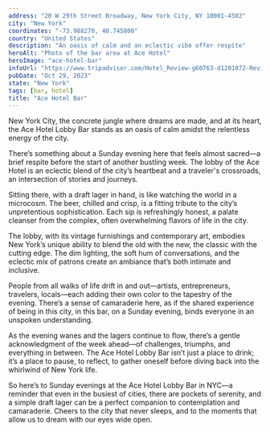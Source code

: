 ```yaml
---
address: "20 W 29th Street Broadway, New York City, NY 10001-4502"
city: "New York"
coordinates: "-73.988270, 40.745800"
country: "United States"
description: "An oasis of calm and an eclectic vibe offer respite"
heroAlt: "Photo of the bar area at Ace Hotel"
heroImage: "ace-hotel-bar"
infoUrl: "https://www.tripadvisor.com/Hotel_Review-g60763-d1201072-Reviews-Ace_Hotel_New_York-New_York_City_New_York.html"
pubDate: "Oct 29, 2023"
state: "New York"
tags: [bar, hotel]
title: "Ace Hotel Bar"
---
```


New York City, the concrete jungle where dreams are made, and at its heart, the Ace Hotel Lobby Bar stands as an oasis of calm amidst the relentless energy of the city.

There’s something about a Sunday evening here that feels almost sacred—a brief respite before the start of another bustling week. The lobby of the Ace Hotel is an eclectic blend of the city’s heartbeat and a traveler's crossroads, an intersection of stories and journeys.

Sitting there, with a draft lager in hand, is like watching the world in a microcosm. The beer, chilled and crisp, is a fitting tribute to the city’s unpretentious sophistication. Each sip is refreshingly honest, a palate cleanser from the complex, often overwhelming flavors of life in the city.

The lobby, with its vintage furnishings and contemporary art, embodies New York’s unique ability to blend the old with the new, the classic with the cutting edge. The dim lighting, the soft hum of conversations, and the eclectic mix of patrons create an ambiance that’s both intimate and inclusive.

People from all walks of life drift in and out—artists, entrepreneurs, travelers, locals—each adding their own color to the tapestry of the evening. There’s a sense of camaraderie here, as if the shared experience of being in this city, in this bar, on a Sunday evening, binds everyone in an unspoken understanding.

As the evening wanes and the lagers continue to flow, there’s a gentle acknowledgment of the week ahead—of challenges, triumphs, and everything in between. The Ace Hotel Lobby Bar isn’t just a place to drink; it’s a place to pause, to reflect, to gather oneself before diving back into the whirlwind of New York life.

So here’s to Sunday evenings at the Ace Hotel Lobby Bar in NYC—a reminder that even in the busiest of cities, there are pockets of serenity, and a simple draft lager can be a perfect companion to contemplation and camaraderie. Cheers to the city that never sleeps, and to the moments that allow us to dream with our eyes wide open.
